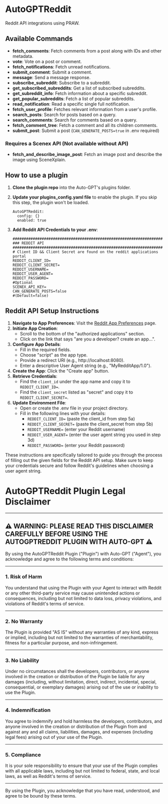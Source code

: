 # AutoGPTReddit

Reddit API integrations using PRAW.

## Available Commands

- **fetch_comments**: Fetch comments from a post along with IDs and other metadata.
- **vote**: Vote on a post or comment.
- **fetch_notifications**: Fetch unread notifications.
- **submit_comment**: Submit a comment.
- **message**: Send a message response.
- **subscribe_subreddit**: Subscribe to a subreddit.
- **get_subscribed_subreddits**: Get a list of subscribed subreddits.
- **get_subreddit_info**: Fetch information about a specific subreddit.
- **get_popular_subreddits**: Fetch a list of popular subreddits.
- **read_notification**: Read a specific single full notification.
- **fetch_user_profile**: Fetches relevant information from a user's profile.
- **search_posts**: Search for posts based on a query.
- **search_comments**: Search for comments based on a query.
- **fetch_comment_tree**: Fetch a comment and all its children comments.
- **submit_post**: Submit a post (`CAN_GENERATE_POSTS=true` in .env required)

### Requires a Scenex API (Not available without API)
- **fetch_and_describe_image_post**: Fetch an image post and describe the image using SceneXplain.

## How to use a plugin

1. **Clone the plugin repo** into the Auto-GPT's plugins folder.
2. **Update your plugins_config.yaml file** to enable the plugin. If you skip this step, the plugin won't be loaded.

    ```shell
    AutoGPTReddit:
      config: {}
      enabled: true
    ```

3. **Add Reddit API Credentials to your .env**:

    ```shell
    ################################################################################
    ### REDDIT API
    ################################################################################
    # Client ID && Client Secret are found on the reddit applications portal
    REDDIT_CLIENT_ID=
    REDDIT_CLIENT_SECRET=
    REDDIT_USERNAME=
    REDDIT_USER_AGENT=
    REDDIT_PASSWORD=
    #Optional
    SCENEX_API_KEY=
    CAN_GENERATE_POSTS=false
    #(Default=false)
    ```

## Reddit API Setup Instructions

1. **Navigate to App Preferences**: Visit the [Reddit App Preferences](https://www.reddit.com/prefs/apps/) page.
2. **Initiate App Creation**:
    - Scroll to the bottom of the "authorized applications" section.
    - Click on the link that says "are you a developer? create an app...".
3. **Configure App Details**:
    - Fill in the required fields.
    - Choose "script" as the app type.
    - Provide a redirect URI (e.g., http://localhost:8080).
    - Enter a descriptive User Agent string (e.g., "MyRedditApp/1.0").
4. **Create the App**: Click the "Create app" button.
5. **Retrieve Credentials**:
    - Find the `client_id` under the app name and copy it to `REDDIT_CLIENT_ID=`.
    - Find the `client_secret` listed as "secret" and copy it to `REDDIT_CLIENT_SECRET=`.
6. **Update Environment File**:
    - Open or create the .env file in your project directory.
    - Fill in the following lines with your details:
        - `REDDIT_CLIENT_ID=` (paste the client_id from step 5a)
        - `REDDIT_CLIENT_SECRET=` (paste the client_secret from step 5b)
        - `REDDIT_USERNAME=` (enter your Reddit username)
        - `REDDIT_USER_AGENT=` (enter the user agent string you used in step 3d)
        - `REDDIT_PASSWORD=` (enter your Reddit password)

These instructions are specifically tailored to guide you through the process of filling out the given fields for the Reddit API setup. Make sure to keep your credentials secure and follow Reddit's guidelines when choosing a user agent string.



# AutoGPTReddit Plugin Legal Disclaimer

---

## :warning: WARNING: PLEASE READ THIS DISCLAIMER CAREFULLY BEFORE USING THE AUTOGPTREDDIT PLUGIN WITH AUTO-GPT :warning:

By using the AutoGPTReddit Plugin ("Plugin") with Auto-GPT ("Agent"), you acknowledge and agree to the following terms and conditions:

---

### 1. Risk of Harm

You understand that using the Plugin with your Agent to interact with Reddit or any other third-party service may cause unintended actions or consequences, including but not limited to data loss, privacy violations, and violations of Reddit's terms of service.

---

### 2. No Warranty

The Plugin is provided "AS IS" without any warranties of any kind, express or implied, including but not limited to the warranties of merchantability, fitness for a particular purpose, and non-infringement.

---

### 3. No Liability

Under no circumstances shall the developers, contributors, or anyone involved in the creation or distribution of the Plugin be liable for any damages (including, without limitation, direct, indirect, incidental, special, consequential, or exemplary damages) arising out of the use or inability to use the Plugin.

---

### 4. Indemnification

You agree to indemnify and hold harmless the developers, contributors, and anyone involved in the creation or distribution of the Plugin from and against any and all claims, liabilities, damages, and expenses (including legal fees) arising out of your use of the Plugin.

---

### 5. Compliance

It is your sole responsibility to ensure that your use of the Plugin complies with all applicable laws, including but not limited to federal, state, and local laws, as well as Reddit's terms of service.

---

By using the Plugin, you acknowledge that you have read, understood, and agree to be bound by these terms.



